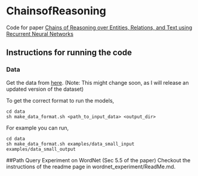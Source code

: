 # ChainsofReasoning

Code for paper [Chains of Reasoning over Entities, Relations, and Text using
Recurrent Neural Networks](http://arxiv.org/pdf/1607.01426v1.pdf)

## Instructions for running the code

### Data
Get the data from [here](http://iesl.cs.umass.edu/downloads/akbc16/). (Note: This might change soon, as I will release an updated version of the dataset)

To get the correct format to run the models, 
```shell
cd data
sh make_data_format.sh <path_to_input_data> <output_dir>
```
For example you can run,
```shell
cd data
sh make_data_format.sh examples/data_small_input examples/data_small_output
```

##Path Query Experiment on WordNet (Sec 5.5 of the paper)
Checkout the instructions of the readme page in wordnet_experiment/ReadMe.md.

